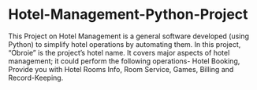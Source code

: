 # Hotel-Management-Python-Project
This Project on Hotel Management is a general software developed (using Python) to simplify hotel operations by automating them. In this project, “Obroie” is the project’s hotel name. It covers major aspects of hotel management; it could perform the following operations- Hotel Booking, Provide you with Hotel Rooms Info, Room Service, Games, Billing and Record-Keeping.

